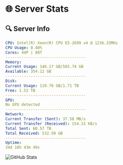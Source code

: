 # 🌐 Server Stats
## 🔍 Server Info
```yaml
CPU: Intel(R) Xeon(R) CPU E5-2699 v4 @ 1236.33MHz
CPU Usage: 0.40%
Cores: 44P | 88T
-----------------------------------
Memory:
Current Usage: 146.17 GB/503.74 GB
Available: 354.12 GB
-----------------------------------
Disk:
Current Usage: 110.76 GB/1.71 TB
Free: 1.52 TB
-----------------------------------
GPU:
No GPU detected
-----------------------------------
Network:
Current Transfer (Sent): 37.58 MB/s
Current Transfer (Received): 154.31 KB/s
Total Sent: 60.57 TB
Total Received: 532.59 GB
-----------------------------------
Uptime:
34d 18h 43m 49s
```
![GitHub Stats](https://img.shields.io/badge/Updated-2025-04-11_16:06:38-blue)